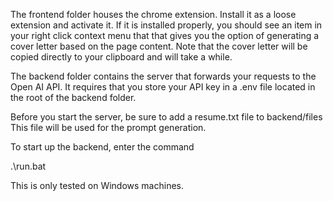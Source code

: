 The frontend folder houses the chrome extension. Install it as a loose extension and activate it. If it is installed properly, you should see an item in your right click context menu that
that gives you the option of generating a cover letter based on the page content. Note that the cover letter will be copied directly to your clipboard and will take a while.

The backend folder contains the server that forwards your requests to the Open AI API. It requires that you store your API key in a .env file located in the root of the backend folder.

Before you start the server, be sure to add a resume.txt file to backend/files
This file will be used for the prompt generation.

To start up the backend, enter the command 

.\run.bat  

This is only tested on Windows machines.
